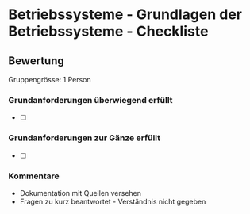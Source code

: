 # Betriebssysteme - Grundlagen der Betriebssysteme - Checkliste

## Bewertung

Gruppengrösse: 1 Person
### Grundanforderungen **überwiegend erfüllt**

- [ ] 

### Grundanforderungen **zur Gänze erfüllt**

- [ ] 

### Kommentare
* Dokumentation mit Quellen versehen
* Fragen zu kurz beantwortet - Verständnis nicht gegeben
